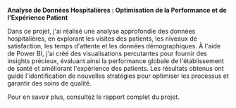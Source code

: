 **Analyse de Données Hospitalières : Optimisation de la Performance et de l'Expérience Patient**

Dans ce projet, j'ai réalisé une analyse approfondie des données hospitalières, en explorant les visites des patients, les niveaux de satisfaction, les temps d'attente et les données démographiques. À l'aide de Power BI, j'ai créé des visualisations percutantes pour fournir des insights précieux, évaluant ainsi la performance globale de l'établissement de santé et améliorant l'expérience des patients. Les résultats obtenus ont guidé l'identification de nouvelles stratégies pour optimiser les processus et garantir des soins de qualité.

Pour en savoir plus, consultez le rapport complet du projet.
